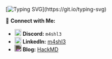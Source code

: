 [![Typing SVG](https://readme-typing-svg.herokuapp.com?font=Fira+Code&weight=600&size=20&duration=3000&pause=1000&color=0BA922&background=00000000&center=true&vCenter=true&width=600&lines=Welcome+to+my+profile!;I'm+Ahmed+Mahmoud+(aka.M4shl3);"Everything+is+Forensics.")](https://git.io/typing-svg)

🔗 **Connect with Me:**  
  - <img src="https://img.icons8.com/color/24/000000/discord-new-logo.png" width="18"/> **Discord:** `m4shl3`  
  - <img src="https://img.icons8.com/color/24/000000/linkedin.png" width="18"/> **LinkedIn:** [m4shl3](https://www.linkedin.com/in/m4shl3)  
  - <img src="https://hackmd.io/favicon.png" width="18" style="filter: invert(0.8) brightness(1.2)"/> **Blog:** [HackMD](https://hackmd.io/@M4shl3)
